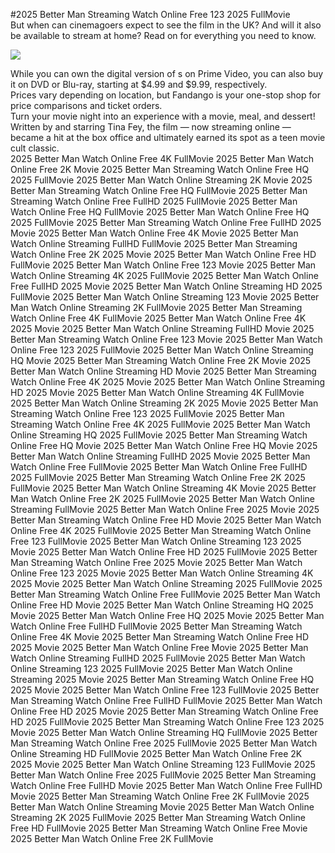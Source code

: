 #2025 Better Man Streaming Watch Online Free 123 2025 FullMovie  
But when can cinemagoers expect to see the film in the UK? And will it also be available to stream at home? Read on for everything you need to know.  
  
[![](https://i.imgur.com/qSNzIqt.png)](https://movie.rssnews.media/aoyVzyh.php)  
  
While you can own the digital version of s on Prime Video, you can also buy it on DVD or Blu-ray, starting at $4.99 and $9.99, respectively.  
Prices vary depending on location, but Fandango is your one-stop shop for price comparisons and ticket orders.  
Turn your movie night into an experience with a movie, meal, and dessert!  
Written by and starring Tina Fey, the film — now streaming online — became a hit at the box office and ultimately earned its spot as a teen movie cult classic.  
2025 Better Man Watch Online Free 4K FullMovie
2025 Better Man Watch Online Free 2K Movie
2025 Better Man Streaming Watch Online Free HQ 2025 FullMovie
2025 Better Man Watch Online Streaming 2K Movie
2025 Better Man Streaming Watch Online Free HQ FullMovie
2025 Better Man Streaming Watch Online Free FullHD 2025 FullMovie
2025 Better Man Watch Online Free HQ FullMovie
2025 Better Man Watch Online Free HQ 2025 FullMovie
2025 Better Man Streaming Watch Online Free FullHD 2025 Movie
2025 Better Man Watch Online Free 4K Movie
2025 Better Man Watch Online Streaming FullHD FullMovie
2025 Better Man Streaming Watch Online Free 2K 2025 Movie
2025 Better Man Watch Online Free HD FullMovie
2025 Better Man Watch Online Free 123 Movie
2025 Better Man Watch Online Streaming 4K 2025 FullMovie
2025 Better Man Watch Online Free FullHD 2025 Movie
2025 Better Man Watch Online Streaming HD 2025 FullMovie
2025 Better Man Watch Online Streaming 123 Movie
2025 Better Man Watch Online Streaming 2K FullMovie
2025 Better Man Streaming Watch Online Free 4K FullMovie
2025 Better Man Watch Online Free 4K 2025 Movie
2025 Better Man Watch Online Streaming FullHD Movie
2025 Better Man Streaming Watch Online Free 123 Movie
2025 Better Man Watch Online Free 123 2025 FullMovie
2025 Better Man Watch Online Streaming HQ Movie
2025 Better Man Streaming Watch Online Free 2K Movie
2025 Better Man Watch Online Streaming HD Movie
2025 Better Man Streaming Watch Online Free 4K 2025 Movie
2025 Better Man Watch Online Streaming HD 2025 Movie
2025 Better Man Watch Online Streaming 4K FullMovie
2025 Better Man Watch Online Streaming 2K 2025 Movie
2025 Better Man Streaming Watch Online Free 123 2025 FullMovie
2025 Better Man Streaming Watch Online Free 4K 2025 FullMovie
2025 Better Man Watch Online Streaming HQ 2025 FullMovie
2025 Better Man Streaming Watch Online Free HQ Movie
2025 Better Man Watch Online Free HQ Movie
2025 Better Man Watch Online Streaming FullHD 2025 Movie
2025 Better Man Watch Online Free FullMovie
2025 Better Man Watch Online Free FullHD 2025 FullMovie
2025 Better Man Streaming Watch Online Free 2K 2025 FullMovie
2025 Better Man Watch Online Streaming 4K Movie
2025 Better Man Watch Online Free 2K 2025 FullMovie
2025 Better Man Watch Online Streaming FullMovie
2025 Better Man Watch Online Free 2025 Movie
2025 Better Man Streaming Watch Online Free HD Movie
2025 Better Man Watch Online Free 4K 2025 FullMovie
2025 Better Man Streaming Watch Online Free 123 FullMovie
2025 Better Man Watch Online Streaming 123 2025 Movie
2025 Better Man Watch Online Free HD 2025 FullMovie
2025 Better Man Streaming Watch Online Free 2025 Movie
2025 Better Man Watch Online Free 123 2025 Movie
2025 Better Man Watch Online Streaming 4K 2025 Movie
2025 Better Man Watch Online Streaming 2025 FullMovie
2025 Better Man Streaming Watch Online Free FullMovie
2025 Better Man Watch Online Free HD Movie
2025 Better Man Watch Online Streaming HQ 2025 Movie
2025 Better Man Watch Online Free HQ 2025 Movie
2025 Better Man Watch Online Free FullHD FullMovie
2025 Better Man Streaming Watch Online Free 4K Movie
2025 Better Man Streaming Watch Online Free HD 2025 Movie
2025 Better Man Watch Online Free Movie
2025 Better Man Watch Online Streaming FullHD 2025 FullMovie
2025 Better Man Watch Online Streaming 123 2025 FullMovie
2025 Better Man Watch Online Streaming 2025 Movie
2025 Better Man Streaming Watch Online Free HQ 2025 Movie
2025 Better Man Watch Online Free 123 FullMovie
2025 Better Man Streaming Watch Online Free FullHD FullMovie
2025 Better Man Watch Online Free HD 2025 Movie
2025 Better Man Streaming Watch Online Free HD 2025 FullMovie
2025 Better Man Streaming Watch Online Free 123 2025 Movie
2025 Better Man Watch Online Streaming HQ FullMovie
2025 Better Man Streaming Watch Online Free 2025 FullMovie
2025 Better Man Watch Online Streaming HD FullMovie
2025 Better Man Watch Online Free 2K 2025 Movie
2025 Better Man Watch Online Streaming 123 FullMovie
2025 Better Man Watch Online Free 2025 FullMovie
2025 Better Man Streaming Watch Online Free FullHD Movie
2025 Better Man Watch Online Free FullHD Movie
2025 Better Man Streaming Watch Online Free 2K FullMovie
2025 Better Man Watch Online Streaming Movie
2025 Better Man Watch Online Streaming 2K 2025 FullMovie
2025 Better Man Streaming Watch Online Free HD FullMovie
2025 Better Man Streaming Watch Online Free Movie
2025 Better Man Watch Online Free 2K FullMovie